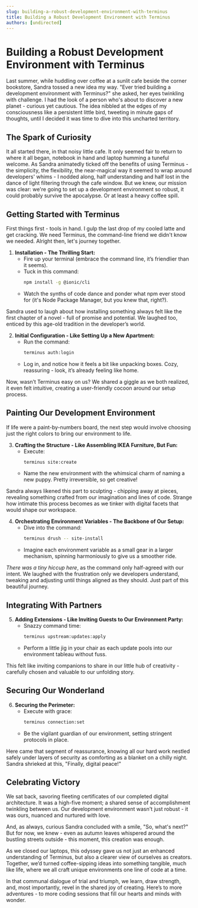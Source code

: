 ```yaml
---
slug: building-a-robust-development-environment-with-terminus
title: Building a Robust Development Environment with Terminus
authors: [undirected]
---
```



# Building a Robust Development Environment with Terminus

Last summer, while huddling over coffee at a sunlit cafe beside the corner bookstore, Sandra tossed a new idea my way. "Ever tried building a development environment with Terminus?" she asked, her eyes twinkling with challenge. I had the look of a person who's about to discover a new planet - curious yet cautious. The idea nibbled at the edges of my consciousness like a persistent little bird, tweeting in minute gaps of thoughts, until I decided it was time to dive into this uncharted territory. 

## The Spark of Curiosity

It all started there, in that noisy little cafe. It only seemed fair to return to where it all began, notebook in hand and laptop humming a tuneful welcome. As Sandra animatedly ticked off the benefits of using Terminus - the simplicity, the flexibility, the near-magical way it seemed to wrap around developers' whims - I nodded along, half understanding and half lost in the dance of light filtering through the cafe window. But we knew, our mission was clear: we're going to set up a development environment so robust, it could probably survive the apocalypse. Or at least a heavy coffee spill.

## Getting Started with Terminus

First things first - tools in hand. I gulp the last drop of my cooled latte and get cracking. We need Terminus, the command-line friend we didn't know we needed. Alright then, let's journey together.

1. **Installation - The Thrilling Start:**  
   - Fire up your terminal (embrace the command line, it’s friendlier than it seems).
   - Tuck in this command:  
     ```bash
     npm install -g @ionic/cli
     ```
   - Watch the synths of code dance and ponder what npm ever stood for (it's Node Package Manager, but you knew that, right?).

Sandra used to laugh about how installing something always felt like the first chapter of a novel - full of promise and potential. We laughed too, enticed by this age-old tradition in the developer’s world.

2. **Initial Configuration - Like Setting Up a New Apartment:**
   - Run the command:  
     ```bash
     terminus auth:login
     ```
   - Log in, and notice how it feels a bit like unpacking boxes. Cozy, reassuring - look, it’s already feeling like home.

Now, wasn’t Terminus easy on us? We shared a giggle as we both realized, it even felt intuitive, creating a user-friendly cocoon around our setup process.

## Painting Our Development Environment

If life were a paint-by-numbers board, the next step would involve choosing just the right colors to bring our environment to life.

3. **Crafting the Structure - Like Assembling IKEA Furniture, But Fun:**
   - Execute:  
     ```bash
     terminus site:create
     ```
   - Name the new environment with the whimsical charm of naming a new puppy. Pretty irreversible, so get creative!

Sandra always likened this part to sculpting - chipping away at pieces, revealing something crafted from our imagination and lines of code. Strange how intimate this process becomes as we tinker with digital facets that would shape our workspace.

4. **Orchestrating Environment Variables - The Backbone of Our Setup:**
   - Dive into the command:  
     ```bash
     terminus drush -- site-install
     ```
   - Imagine each environment variable as a small gear in a larger mechanism, spinning harmoniously to give us a smoother ride.

_There was a tiny hiccup here_, as the command only half-agreed with our intent. We laughed with the frustration only we developers understand, tweaking and adjusting until things aligned as they should. Just part of this beautiful journey.

## Integrating With Partners

5. **Adding Extensions - Like Inviting Guests to Our Environment Party:**
   - Snazzy command time:  
     ```bash
     terminus upstream:updates:apply
     ```
   - Perform a little jig in your chair as each update pools into our environment tableau without fuss.

This felt like inviting companions to share in our little hub of creativity - carefully chosen and valuable to our unfolding story.

## Securing Our Wonderland

6. **Securing the Perimeter:**  
   - Execute with grace:  
     ```bash
     terminus connection:set
     ```
   - Be the vigilant guardian of our environment, setting stringent protocols in place.

Here came that segment of reassurance, knowing all our hard work nestled safely under layers of security as comforting as a blanket on a chilly night. Sandra shrieked at this, "Finally, digital peace!"

## Celebrating Victory

We sat back, savoring fleeting certificates of our completed digital architecture. It was a high-five moment; a shared sense of accomplishment twinkling between us. Our development environment wasn't just robust - it was ours, nuanced and nurtured with love.

And, as always, curious Sandra concluded with a smile, "So, what's next?" But for now, we knew - even as autumn leaves whispered around the bustling streets outside - this moment, this creation was enough.

As we closed our laptops, this odyssey gave us not just an enhanced understanding of Terminus, but also a clearer view of ourselves as creators. Together, we’d turned coffee-sipping ideas into something tangible, much like life, where we all craft unique environments one line of code at a time.

In that communal dialogue of trial and triumph, we learn, draw strength, and, most importantly, revel in the shared joy of creating. Here’s to more adventures - to more coding sessions that fill our hearts and minds with wonder.
